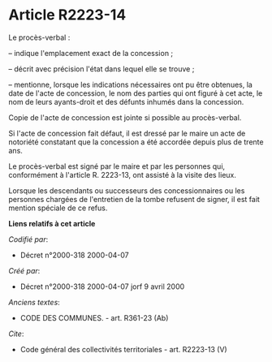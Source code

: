 # Article R2223-14

Le procès-verbal :

– indique l'emplacement exact de la concession ;

– décrit avec précision l'état dans lequel elle se trouve ;

– mentionne, lorsque les indications nécessaires ont pu être obtenues, la date de l'acte de concession, le nom des parties
qui ont figuré à cet acte, le nom de leurs ayants-droit et des défunts inhumés dans la concession.

Copie de l'acte de concession est jointe si possible au procès-verbal.

Si l'acte de concession fait défaut, il est dressé par le maire un acte de notoriété constatant que la concession a été
accordée depuis plus de trente ans.

Le procès-verbal est signé par le maire et par les personnes qui, conformément à l'article R. 2223-13, ont assisté à la
visite des lieux.

Lorsque les descendants ou successeurs des concessionnaires ou les personnes chargées de l'entretien de la tombe refusent de
signer, il est fait mention spéciale de ce refus.

**Liens relatifs à cet article**

_Codifié par_:

  - Décret n°2000-318 2000-04-07

_Créé par_:

  - Décret n°2000-318 2000-04-07 jorf 9 avril 2000

_Anciens textes_:

  - CODE DES COMMUNES. - art. R361-23 (Ab)

_Cite_:

  - Code général des collectivités territoriales - art. R2223-13 (V)
